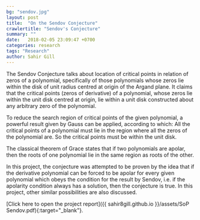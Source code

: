 ```yaml
---
bg: "sendov.jpg"
layout: post
title:  "On the Sendov Conjecture"
crawlertitle: "Sendov's Conjecture"
summary: ""
date:   2018-02-05 23:09:47 +0700
categories: research
tags: "Research"
author: Sahir Gill
---
```


The Sendov Conjecture talks about location of critical points in relation of zeros of a polynomial, specifically of those polynomials whose zeros lie within the disk of unit radius centred at origin of the Argand plane. It claims that the critical points (zeros of derivative) of a polynomial, whose zeros lie within the unit disk centred at origin, lie within a unit disk constructed about any arbitrary zero of the polynomial. 

To reduce the search region of critical points of the given polynomial, a powerful result given by Gauss can be applied, according to which: All the critical points of a polynomial must lie in the region where all the zeros of the polynomial are. So the critical points must be within the unit disk.

The classical theorem of Grace states that if two polynomials are apolar, then the roots of one polynomial lie in the same region as roots of the other.

In this project, the conjecture was attempted to be proven by the idea that if the derivative polynomial can be forced to be apolar for every given polynomial which obeys the condition for the result by Sendov, i.e. if the apolarity condition always has a solution, then the conjecture is true. In this project, other similar possibilities are also discussed.

[Click here to open the project report]({{ sahir8gill.github.io }}/assets/SoP Sendov.pdf){:target="_blank"}.